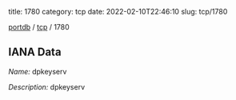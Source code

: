 title: 1780
category: tcp
date: 2022-02-10T22:46:10
slug: tcp/1780

[portdb](/) / [tcp](/category/tcp.html) / 1780


## IANA Data

_Name:_ dpkeyserv

_Description:_ dpkeyserv

